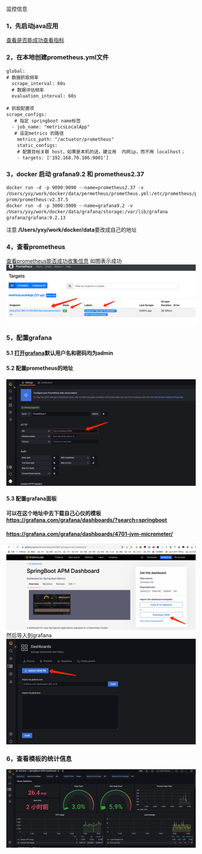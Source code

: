 监控信息

### 1，先启动java应用
[查看是否能成功查看指标](http://192.168.70.106:9001/actuator/prometheus)

### 2，在本地创建prometheus.yml文件
```
global:
# 数据抓取频率
  scrape_interval: 60s
  # 数据评估频率
  evaluation_interval: 60s

# 抓取配置项 
scrape_configs:
   # 指定 springboot name标签
  - job_name: "metricsLocalApp"
   # 设定metrics 的路径
    metrics_path: "/actuator/prometheus"
    static_configs:
    # 配置目标关联 host，如果是本机的话，建议用  内网ip，而不用 localhost；
    - targets: ['192.168.70.106:9001']
```


### 3，docker 启动 grafana9.2 和 prometheus2.37

```
docker run -d -p 9090:9090 --name=prometheus2.37 -v /Users/yxy/work/docker/data/permetheus/prometheus.yml:/etc/prometheus/prometheus.yml  prom/prometheus:v2.37.5
docker run -d -p 3000:3000 --name=grafana9.2 -v /Users/yxy/work/docker/data/grafana/storage:/var/lib/grafana grafana/grafana:9.2.13
```

注意
**/Users/yxy/work/docker/data**要改成自己的地址


### 4，查看prometheus
[查看prometheus能否成功收集信息](http://localhost:9090/targets?search=)
如图表示成功
![描述](img.png)


### 5，配置grafana
#### 5.1 [打开grafana](http://localhost:3000/datasources)默认用户名和密码均为admin
#### 5.2 配置prometheus的地址
![配置prometheus的地址](img_1.png)

#### 5.3 配置grafana面板
#### 可以在这个地址中去下载自己心仪的模板 https://grafana.com/grafana/dashboards/?search=springboot
#### https://grafana.com/grafana/dashboards/4701-jvm-micrometer/
![下载模板json](img_4.png)
然后导入到grafana
![配置grafana面板](img_3.png)


### 6，查看模板的统计信息
![查看模板的统计信息](img_5.png)